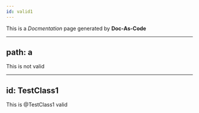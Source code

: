 ```yaml
---
id: valid1
---
```

This is a *Docmentation* page generated by **Doc-As-Code**

---
path: a
---
This is not valid

---
id: TestClass1
---
This is @TestClass1 valid